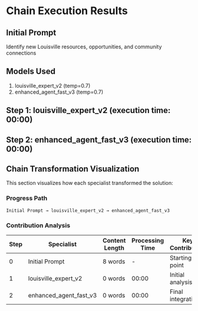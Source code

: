 # Chain Execution Results

## Initial Prompt

Identify new Louisville resources, opportunities, and community connections

## Models Used

1. louisville_expert_v2 (temp=0.7)
2. enhanced_agent_fast_v3 (temp=0.7)

## Step 1: louisville_expert_v2 (execution time: 00:00)



## Step 2: enhanced_agent_fast_v3 (execution time: 00:00)



## Chain Transformation Visualization

This section visualizes how each specialist transformed the solution:

### Progress Path

```
Initial Prompt → louisville_expert_v2 → enhanced_agent_fast_v3
```

### Contribution Analysis

| Step | Specialist | Content Length | Processing Time | Key Contribution |
|------|------------|----------------|-----------------|------------------|
| 0 | Initial Prompt | 8 words | - | Starting point |
| 1 | louisville_expert_v2 | 0 words | 00:00 | Initial analysis |
| 2 | enhanced_agent_fast_v3 | 0 words | 00:00 | Final integration |

